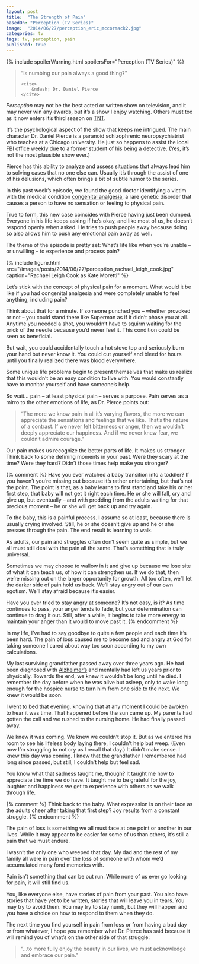 ```yaml
---
layout: post
title:  "The Strength of Pain"
basedOn: "Perception (TV Series)"
image:  "2014/06/27/perception_eric_mccormack2.jpg"
categories: tv
tags: tv, perception, pain
published: true
---
```


{% include spoilerWarning.html spoilersFor="Perception (TV Series)" %}

<blockquote>
    <p>
        “Is numbing our pain always a good thing?”
    </p>

    <cite>
        &ndash; Dr. Daniel Pierce
    </cite>
</blockquote>

<i>Perception</i> may not be the best acted or written show on television, and it may never win any awards, but it’s a show I enjoy watching. Others must too as it now enters it’s third season on <a href="http://tntdrama.com" target="_blank">TNT</a>.

It’s the psychological aspect of the show that keeps me intrigued. The main character Dr. Daniel Pierce is a paranoid schizophrenic neuropsychiatrist who teaches at a Chicago university. He just so happens to assist the local FBI office weekly due to a former student of his being a detective. (Yes, it’s not the most plausible show ever.)

Pierce has this ability to analyze and assess situations that always lead him to solving cases that no one else can. Usually it’s through the assist of one of his delusions, which often brings a bit of subtle humor to the series.

In this past week’s episode, we found the good doctor identifying a victim with the medical condition <a href="http://en.wikipedia.org/wiki/Congenital_analgesia" target="_blank">congenital analgesia</a>, a rare genetic disorder that causes a person to have no sensation or feeling to physical pain.

True to form, this new case coincides with Pierce having just been dumped. Everyone in his life keeps asking if he’s okay, and like most of us, he doesn’t respond openly when asked. He tries to push people away because doing so also allows him to push any emotional pain away as well.

The theme of the episode is pretty set: What’s life like when you’re unable – or unwilling – to experience and process pain?

{% include figure.html src="/images/posts/2014/06/27/perception_rachael_leigh_cook.jpg" caption="Rachael Leigh Cook as Kate Moretti" %}


Let’s stick with the concept of physical pain for a moment. What would it be like if you had congenital analgesia and were completely unable to feel anything, including pain?

Think about that for a minute. If someone punched you – whether provoked or not – you could stand there like Superman as if it didn’t phase you at all. Anytime you needed a shot, you wouldn’t have to squirm waiting for the prick of the needle because you’d never feel it. This condition could be seen as beneficial.

But wait, you could accidentally touch a hot stove top and seriously burn your hand but never know it. You could cut yourself and bleed for hours until you finally realized there was blood everywhere.

Some unique life problems begin to present themselves that make us realize that this wouldn’t be an easy condition to live with. You would constantly have to monitor yourself and have someone’s help.

So wait&hellip; pain – at least physical pain – serves a purpose. Pain serves as a mirro to the other emotions of life, as Dr. Pierce points out: 

<blockquote>
    <p>
        “The more we know pain in all it’s varying flavors, the more we can appreciate the sensations and feelings that we like. That’s the nature of a contrast. If we never felt bitterness or anger, then we wouldn’t deeply appreciate our happiness. And if we never knew fear, we couldn’t admire courage.”
    </p>
</blockquote>

Our pain makes us recognize the better parts of life. It makes us stronger. Think back to some defining moments in your past. Were they scary at the time? Were they hard? Didn’t those times help make you stronger?

{% comment %}
Have you ever watched a baby transition into a toddler? If you haven’t you’re missing out because it’s rather entertaining, but that’s not the point. The point is that, as a baby learns to first stand and take his or her first step, that baby will not get it right each time. He or she will fall, cry and give up, but eventually – and with prodding from the adults waiting for that precious moment – he or she will get back up and try again.

To the baby, this is a painful process. I assume so at least, because there is usually crying involved. Still, he or she doesn’t give up and he or she presses through the pain. The end result is learning to walk.

As adults, our pain and struggles often don’t seem quite as simple, but we all must still deal with the pain all the same. That’s something that is truly universal.

Sometimes we may choose to wallow in it and give up because we lose site of what it can teach us, of how it can strengthen us. If we do that, then we’re missing out on the larger opportunity for growth. All too often, we’ll let the darker side of pain hold us back. We’ll stay angry out of our own egotism. We’ll stay afraid because it’s easier.

Have you ever tried to stay angry at someone? It’s not easy, is it? As time continues to pass, your anger tends to fade, but your determination can continue to drag it out. Still, after a while, it begins to take more energy to maintain your anger than it would to move past it.
{% endcomment %}

In my life, I’ve had to say goodbye to quite a few people and each time it’s been hard. The pain of loss caused me to become sad and angry at God for taking someone I cared about way too soon according to my own calculations.

My last surviving grandfather passed away over three years ago. He had been diagnosed with <a href="http://en.wikipedia.org/wiki/Alzheimer%27s_disease" target="_blank">Alzheimer’s</a> and mentally had left us years prior to physically. Towards the end, we knew it wouldn’t be long until he died. I remember the day before when he was alive but asleep, only to wake long enough for the hospice nurse to turn him from one side to the next. We knew it would be soon.

I went to bed that evening, knowing that at any moment I could be awoken to hear it was time. That happened before the sun came up. My parents had gotten the call and we rushed to the nursing home. He had finally passed away.

We knew it was coming. We knew we couldn’t stop it. But as we entered his room to see his lifeless body laying there, I couldn't help but weep. (Even now I’m struggling to not cry as I recall that day.) It didn’t make sense. I knew this day was coming. I knew that the grandfather I remembered had long since passed, but still, I couldn’t help but feel sad.

You know what that sadness taught me, though? It taught me how to appreciate the time we do have. It taught me to be grateful for the joy, laughter and happiness we get to experience with others as we walk through life.

{% comment %}
Think back to the baby. What expression is on their face as the adults cheer after taking that first step? Joy results from a constant struggle.
{% endcomment %}

The pain of loss is something we all must face at one point or another in our lives. While it may appear to be easier for some of us than others, it’s still a pain that we must endure.

I wasn’t the only one who weeped that day. My dad and the rest of my family all were in pain over the loss of someone with whom we’d accumulated many fond memories with.

Pain isn’t something that can be out run. While none of us ever go looking for pain, it will still find us.

You, like everyone else, have stories of pain from your past. You also have stories that have yet to be written, stories that will leave you in tears. You may try to avoid them. You may try to stay numb, but they will happen and you have a choice on how to respond to them when they do.

The next time you find yourself in pain from loss or from having a bad day or from whatever, I hope you remember what Dr. Pierce has said because it will remind you of what’s on the other side of that struggle:

<blockquote>
    <p>
        “&hellip;to more fully enjoy the beauty in our lives, we must acknowledge and embrace our pain.”
    </p>
</blockquote>